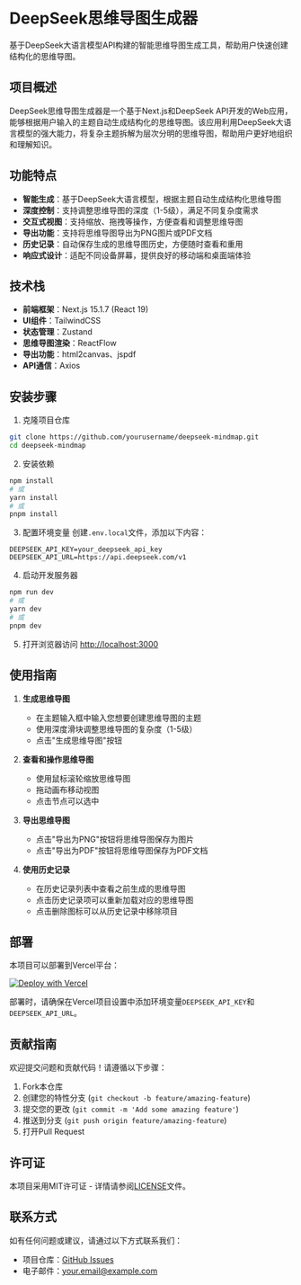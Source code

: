 # DeepSeek思维导图生成器

基于DeepSeek大语言模型API构建的智能思维导图生成工具，帮助用户快速创建结构化的思维导图。

## 项目概述

DeepSeek思维导图生成器是一个基于Next.js和DeepSeek API开发的Web应用，能够根据用户输入的主题自动生成结构化的思维导图。该应用利用DeepSeek大语言模型的强大能力，将复杂主题拆解为层次分明的思维导图，帮助用户更好地组织和理解知识。

## 功能特点

- **智能生成**：基于DeepSeek大语言模型，根据主题自动生成结构化思维导图
- **深度控制**：支持调整思维导图的深度（1-5级），满足不同复杂度需求
- **交互式视图**：支持缩放、拖拽等操作，方便查看和调整思维导图
- **导出功能**：支持将思维导图导出为PNG图片或PDF文档
- **历史记录**：自动保存生成的思维导图历史，方便随时查看和重用
- **响应式设计**：适配不同设备屏幕，提供良好的移动端和桌面端体验

## 技术栈

- **前端框架**：Next.js 15.1.7 (React 19)
- **UI组件**：TailwindCSS
- **状态管理**：Zustand
- **思维导图渲染**：ReactFlow
- **导出功能**：html2canvas、jspdf
- **API通信**：Axios

## 安装步骤

1. 克隆项目仓库
```bash
git clone https://github.com/yourusername/deepseek-mindmap.git
cd deepseek-mindmap
```

2. 安装依赖
```bash
npm install
# 或
yarn install
# 或
pnpm install
```

3. 配置环境变量
创建`.env.local`文件，添加以下内容：
```
DEEPSEEK_API_KEY=your_deepseek_api_key
DEEPSEEK_API_URL=https://api.deepseek.com/v1
```

4. 启动开发服务器
```bash
npm run dev
# 或
yarn dev
# 或
pnpm dev
```

5. 打开浏览器访问 [http://localhost:3000](http://localhost:3000)

## 使用指南

1. **生成思维导图**
   - 在主题输入框中输入您想要创建思维导图的主题
   - 使用深度滑块调整思维导图的复杂度（1-5级）
   - 点击"生成思维导图"按钮

2. **查看和操作思维导图**
   - 使用鼠标滚轮缩放思维导图
   - 拖动画布移动视图
   - 点击节点可以选中

3. **导出思维导图**
   - 点击"导出为PNG"按钮将思维导图保存为图片
   - 点击"导出为PDF"按钮将思维导图保存为PDF文档

4. **使用历史记录**
   - 在历史记录列表中查看之前生成的思维导图
   - 点击历史记录项可以重新加载对应的思维导图
   - 点击删除图标可以从历史记录中移除项目

## 部署

本项目可以部署到Vercel平台：

[![Deploy with Vercel](https://vercel.com/button)](https://vercel.com/new/clone?repository-url=https%3A%2F%2Fgithub.com%2Fyourusername%2Fdeepseek-mindmap)

部署时，请确保在Vercel项目设置中添加环境变量`DEEPSEEK_API_KEY`和`DEEPSEEK_API_URL`。

## 贡献指南

欢迎提交问题和贡献代码！请遵循以下步骤：

1. Fork本仓库
2. 创建您的特性分支 (`git checkout -b feature/amazing-feature`)
3. 提交您的更改 (`git commit -m 'Add some amazing feature'`)
4. 推送到分支 (`git push origin feature/amazing-feature`)
5. 打开Pull Request

## 许可证

本项目采用MIT许可证 - 详情请参阅[LICENSE](LICENSE)文件。

## 联系方式

如有任何问题或建议，请通过以下方式联系我们：

- 项目仓库：[GitHub Issues](https://github.com/yourusername/deepseek-mindmap/issues)
- 电子邮件：your.email@example.com
